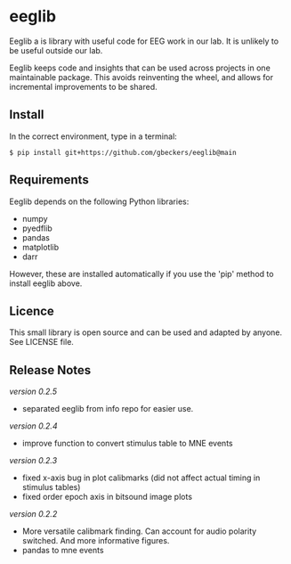 eeglib
======

Eeglib a is library with useful code for EEG work in our lab. It is unlikely 
to be useful outside our lab.

Eeglib keeps code and insights that can be used across projects in one 
maintainable package. This avoids reinventing the wheel, and allows for 
incremental improvements to be shared.


Install
-------
In the correct environment, type in a terminal:
```
$ pip install git+https://github.com/gbeckers/eeglib@main
``` 

Requirements
------------
Eeglib depends on the following Python libraries:

* numpy
* pyedflib
* pandas
* matplotlib
* darr

However, these are installed automatically if you use the 'pip' method to install eeglib above.

Licence
-------
This small library is open source and can be used and adapted by anyone. See 
LICENSE file.

Release Notes
-------------
*version 0.2.5*
- separated eeglib from info repo for easier use.

*version 0.2.4*
- improve function to convert stimulus table to MNE events

*version 0.2.3*
- fixed x-axis bug in plot calibmarks (did not affect actual timing in stimulus tables)
- fixed order epoch axis in bitsound image plots

*version 0.2.2*
- More versatile calibmark finding. Can account for audio polarity switched. And more informative figures.
- pandas to mne events 

